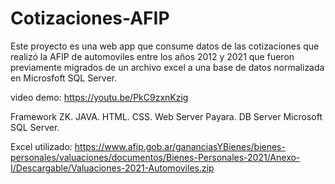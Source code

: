 # Cotizaciones-AFIP
Este proyecto es una web app que consume datos de las cotizaciones que realizó la AFIP de automoviles entre los años 2012 y 2021 que fueron previamente 
migrados de un archivo excel a una base de datos normalizada en Microsfoft SQL Server.

video demo: https://youtu.be/PkC9zxnKzig

Framework ZK.
JAVA.
HTML.
CSS.
Web Server Payara.
DB Server Microsoft SQL Server.


Excel utilizado:
https://www.afip.gob.ar/gananciasYBienes/bienes-personales/valuaciones/documentos/Bienes-Personales-2021/Anexo-I/Descargable/Valuaciones-2021-Automoviles.zip
